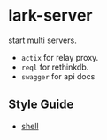 # lark-server

start multi servers.

+ `actix` for relay proxy.
+ `reql` for rethinkdb.
+ `swagger` for api docs


## Style Guide

+ [shell][shell]


[shell]: https://google.github.io/styleguide/shell.xml
[rust]: https://github.com/rust-dev-tools/fmt-rfcs/tree/master/guide
[python]: https://www.python.org/dev/peps/pep-0008/
